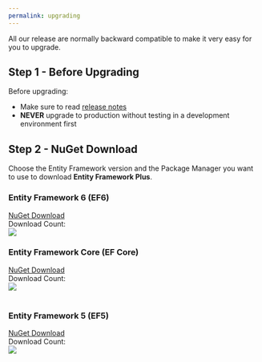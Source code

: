 ```yaml
---
permalink: upgrading
---
```


All our release are normally backward compatible to make it very easy for you to upgrade.

## Step 1 - Before Upgrading
Before upgrading:
- Make sure to read [release notes](https://github.com/zzzprojects/EntityFramework-Plus/releases)
- **NEVER** upgrade to production without testing in a development environment first

## Step 2 - NuGet Download

Choose the Entity Framework version and the Package Manager you want to use to download **Entity Framework Plus**.

<div class="row">
	<div class="col-lg-6">
		<div class="card card-layout-z2 wow slideInLeft">
			<div class="card-header wow slideInDown">
				<h3>Entity Framework 6 (EF6)</h3>
			</div>
			<div class="card-body wow slideInUp">
				<a class="btn btn-lg btn-z" role="button" href="https://www.nuget.org/packages/Z.EntityFramework.Plus.EF6/" onclick="ga('send', 'event', { eventAction: 'download'});" style="visibility: visible; animation-name: pulse;">
					<i class="fa fa-cloud-download" aria-hidden="true"></i>
					NuGet Download
				</a>
				<div>Download Count:</div>
				<div class="download-count2"><img src="https://zzzprojects.github.io/images/nuget/ef6-full-version-big-d.svg"></div>
			</div>
		</div>
	</div>
	<div class="col-lg-6">
		<div class="card card-layout-z2 wow slideInRight">
			<div class="card-header wow slideInDown">
				<h3>Entity Framework Core (EF Core)</h3>
			</div>
			<div class="card-body wow slideInUp">
				<a class="btn btn-lg btn-z" role="button" href="https://www.nuget.org/packages/Z.EntityFramework.Plus.EFCore/" onclick="ga('send', 'event', { eventAction: 'download'});" style="visibility: visible; animation-name: pulse;">
					<i class="fa fa-cloud-download" aria-hidden="true"></i>
					NuGet Download							
				</a>
				<div>Download Count:</div>
				<div class="download-count2"><img src="https://zzzprojects.github.io/images/nuget/efcore-full-version-big-d.svg"></div>
			</div>
		</div>
	</div>
</div>
<br>
<div class="row">
	<div class="col-lg-6">
		<div class="card card-layout-z2 wow slideInLeft">
			<div class="card-header wow slideInDown">
				<h3>Entity Framework 5 (EF5)</h3>
			</div>
			<div class="card-body wow slideInUp">
				<a class="btn btn-lg btn-z" role="button" href="https://www.nuget.org/packages/Z.EntityFramework.Plus.EF5/" onclick="ga('send', 'event', { eventAction: 'download'});" style="visibility: visible; animation-name: pulse;">
					<i class="fa fa-cloud-download" aria-hidden="true"></i>
					NuGet Download							
				</a>
				<div>Download Count:</div>
				<div class="download-count2"><img src="https://zzzprojects.github.io/images/nuget/ef5-full-version-big-d.svg"></div>
			</div>
		</div>
	</div>
</div>